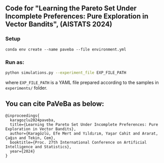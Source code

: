 ## Code for "Learning the Pareto Set Under Incomplete Preferences: Pure Exploration in Vector Bandits", (AISTATS 2024)

### Setup
```setup
conda env create --name paveba --file environment.yml
```

### Run as:
```bash
python simulations.py --experiment_file EXP_FILE_PATH
```
where `EXP_FILE_PATH` is a YAML file prepared according to the samples in `experiments/` folder.

## You can cite PaVeBa as below:
```
@inproceedings{
  karagozlu2024paveba,
  title={Learning the Pareto Set Under Incomplete Preferences: Pure Exploration in Vector Bandits},
  author={Karagözlü, Efe Mert and Yıldırım, Yaşar Cahit and Ararat, Çağın and Tekin, Cem},
  booktitle={Proc. 27th International Conference on Artificial Intelligence and Statistics},
  year={2024}
}
```
